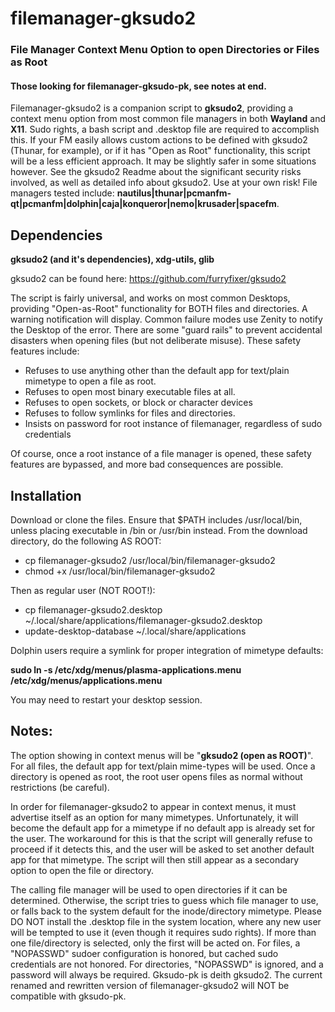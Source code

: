 # filemanager-gksudo2
### File Manager Context Menu Option to open Directories or Files as Root
#### Those looking for filemanager-gksudo-pk, see notes at end.

Filemanager-gksudo2 is a companion script to **gksudo2**, providing a context menu option from most common file managers in both **Wayland** and **X11**.  Sudo rights, a bash script and .desktop file are required to accomplish this. If your FM easily allows custom actions to be defined with gksudo2 (Thunar, for example), or if it has "Open as Root" 	functionality, this script will be a less efficient approach. It may be slightly safer in some situations however. See the gksudo2 Readme about the significant security risks involved, as well as detailed info about gksudo2. Use at your own risk! File managers tested include: **nautilus|thunar|pcmanfm-qt|pcmanfm|dolphin|caja|konqueror|nemo|krusader|spacefm**. 

## Dependencies
**gksudo2 (and it's dependencies), xdg-utils, glib**   
   
gksudo2 can be found here:   https://github.com/furryfixer/gksudo2

The script is fairly universal, and works on most common Desktops, providing "Open-as-Root" functionality for BOTH files and directories. A warning notification will display. Common failure modes use Zenity to notify the Desktop of the error. There are some "guard rails" to prevent accidental disasters when opening files (but not deliberate misuse).  These safety features include:

- Refuses to use anything other than the default app for text/plain mimetype to open a file as root.
- Refuses to open most binary executable files at all.
- Refuses to open sockets, or block or character devices
- Refuses to follow symlinks for files and directories.
- Insists on password for root instance of filemanager, regardless of sudo credentials

Of course, once a root instance of a file manager is opened, these safety features are bypassed, and more bad consequences are possible.

## Installation

Download or clone the files. Ensure that $PATH includes /usr/local/bin, unless placing executable in /bin or /usr/bin instead. From the download directory, do the following AS ROOT:

- cp filemanager-gksudo2 /usr/local/bin/filemanager-gksudo2
- chmod +x /usr/local/bin/filemanager-gksudo2

Then as regular user (NOT ROOT!):

- cp filemanager-gksudo2.desktop  ~/.local/share/applications/filemanager-gksudo2.desktop
- update-desktop-database ~/.local/share/applications

Dolphin users require a symlink for proper integration of mimetype defaults:
  
  **sudo ln -s /etc/xdg/menus/plasma-applications.menu  /etc/xdg/menus/applications.menu**
  
You may need to restart your desktop session.

## Notes:

The option showing in context menus will be "**gksudo2 (open as ROOT)**".  For all files, the default app for text/plain mime-types will be used. Once a directory is opened as root, the root user opens files as normal without restrictions (be careful).  

In order for filemanager-gksudo2 to appear in context menus, it must advertise itself as an option for many mimetypes.  Unfortunately, it will become the default app for a mimetype if no default app is already set for the user.  The workaround for this is that the script will generally refuse to proceed if it detects this, and the user will be asked to set another default app for that mimetype.  The script will then still appear as a secondary option to open the file or directory.

The calling file manager will be used to open directories if it can be determined.  Otherwise, the script tries to guess which file manager to use, or falls back to the system default for the inode/directory mimetype. Please DO NOT install the .desktop file in the system location, where any new user will be tempted to use it (even though it requires sudo rights).  If more than one file/directory is selected, only the first will be acted on. For files, a "NOPASSWD" sudoer configuration is honored, but cached sudo credentials are not honored. For directories, "NOPASSWD" is ignored, and a password will always be required.
Gksudo-pk is deith gksudo2. The current renamed and rewritten version of filemanager-gksudo2 will NOT be compatible with gksudo-pk.
 
